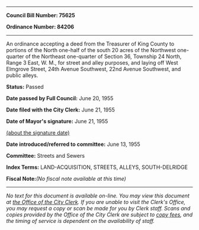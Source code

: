 

********

**Council Bill Number: 75625**
   
**Ordinance Number: 84206**
********

 An ordinance accepting a deed from the Treasurer of King County to portions of the North one-half of the south 20 acres of the Northwest one-quarter of the Northeast one-quarter of Section 36, Township 24 North, Range 3 East, W. M., for street and alley purposes, and laying off West Elmgrove Street, 24th Avenue Southwest, 22nd Avenue Southwest, and public alleys.

**Status:** Passed
   
**Date passed by Full Council:** June 20, 1955
   
**Date filed with the City Clerk:** June 21, 1955
   
**Date of Mayor's signature:** June 21, 1955
   
[(about the signature date)](/~public/approvaldate.htm)
   
   
   
**Date introduced/referred to committee:** June 13, 1955
   
**Committee:** Streets and Sewers
   
   
**Index Terms:** LAND-ACQUISITION, STREETS, ALLEYS, SOUTH-DELRIDGE

**Fiscal Note:**_(No fiscal note available at this time)_
********

_No text for this document is available on-line. You may view this document at [the Office of the City Clerk](http://www.seattle.gov/leg/clerk/contactUs.htm). If you are unable to visit the Clerk's Office, you may request a copy or scan be made for you by Clerk staff. Scans and copies provided by the Office of the City Clerk are subject to [copy fees](http://clerk.seattle.gov/~public/clerkfees.htm), and the timing of service is dependent on the availability of staff._

